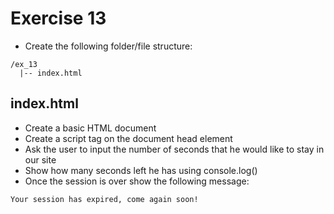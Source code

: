 # Exercise 13

* Create the following folder/file structure:
```
/ex_13
  |-- index.html
```

## index.html
* Create a basic HTML document
* Create a script tag on the document head element
* Ask the user to input the number of seconds that he would like to stay in our site
* Show how many seconds left he has using console.log()
* Once the session is over show the following message:
```
Your session has expired, come again soon!
```